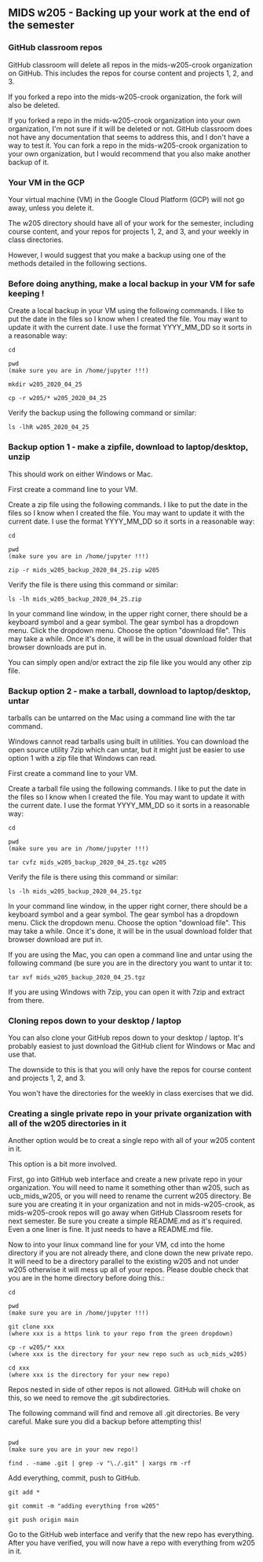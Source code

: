 ## MIDS w205 - Backing up your work at the end of the semester

### GitHub classroom repos

GitHub classroom will delete all repos in the mids-w205-crook organization on GitHub.  This includes the repos for course content and projects 1, 2, and 3. 

If you forked a repo into the mids-w205-crook organization, the fork will also be deleted.

If you forked a repo in the mids-w205-crook organization into your own organization, I'm not sure if it will be deleted or not.  GitHub classroom does not have any documentation that seems to address this, and I don't have a way to test it.   You can fork a repo in the mids-w205-crook organization to your own organization, but I would recommend that you also make another backup of it.

### Your VM in the GCP

Your virtual machine (VM) in the Google Cloud Platform (GCP) will not go away, unless you delete it.  

The w205 directory should have all of your work for the semester, including course content, and your repos for projects 1, 2, and 3, and your weekly in class directories.  

However, I would suggest that you make a backup using one of the methods detailed in the following sections.

### Before doing anything, make a local backup in your VM for safe keeping !

Create a local backup in your VM using the following commands. I like to put the date in the files so I know when I created the file.  You may want to update it with the current date.  I use the format YYYY_MM_DD so it sorts in a reasonable way:

```
cd

pwd
(make sure you are in /home/jupyter !!!)

mkdir w205_2020_04_25

cp -r w205/* w205_2020_04_25

```

Verify the backup using the following command or similar:

```
ls -lhR w205_2020_04_25
```


### Backup option 1 - make a zipfile, download to laptop/desktop, unzip

This should work on either Windows or Mac.

First create a command line to your VM.

Create a zip file using the following commands. I like to put the date in the files so I know when I created the file.  You may want to update it with the current date.  I use the format YYYY_MM_DD so it sorts in a reasonable way:

```
cd

pwd
(make sure you are in /home/jupyter !!!)

zip -r mids_w205_backup_2020_04_25.zip w205

```

Verify the file is there using this command or similar:

```
ls -lh mids_w205_backup_2020_04_25.zip
```

In your command line window, in the upper right corner, there should be a keyboard symbol and a gear symbol.  The gear symbol has a dropdown menu.  Click the dropdown menu.  Choose the option "download file".   This may take a while.  Once it's done, it will be in the usual download folder that browser downloads are put in.

You can simply open and/or extract the zip file like you would any other zip file.

### Backup option 2 - make a tarball, download to laptop/desktop, untar

tarballs can be untarred on the Mac using a command line with the tar command.  

Windows cannot read tarballs using built in utilities.  You can download the open source utility 7zip which can untar, but it might just be easier to use option 1 with a zip file that Windows can read.

First create a command line to your VM.

Create a tarball file using the following commands. I like to put the date in the files so I know when I created the file.  You may want to update it with the current date.  I use the format YYYY_MM_DD so it sorts in a reasonable way:

```
cd

pwd
(make sure you are in /home/jupyter !!!)

tar cvfz mids_w205_backup_2020_04_25.tgz w205
```

Verify the file is there using this command or similar:

```
ls -lh mids_w205_backup_2020_04_25.tgz
```

In your command line window, in the upper right corner, there should be a keyboard symbol and a gear symbol.  The gear symbol has a dropdown menu.  Click the dropdown menu.  Choose the option "download file".   This may take a while.  Once it's done, it will be in the usual download folder that browser download are put in.

If you are using the Mac, you can open a command line and untar using the following command (be sure you are in the directory you want to untar it to:

```
tar xvf mids_w205_backup_2020_04_25.tgz
```

If you are using Windows with 7zip, you can open it with 7zip and extract from there.

### Cloning repos down to your desktop / laptop

You can also clone your GitHub repos down to your desktop / laptop.  It's probably easiest to just download the GitHub client for Windows or Mac and use that.

The downside to this is that you will only have the repos for course content and projects 1, 2, and 3.  

You won't have the directories for the weekly in class exercises that we did.

### Creating a single private repo in your private organization with all of the w205 directories in it

Another option would be to creat a single repo with all of your w205 content in it.  

This option is a bit more involved.

First, go into GitHub web interface and create a new private repo in your organization.   You will need to name it something other than w205, such as ucb_mids_w205, or you will need to rename the current w205 directory. Be sure you are creating it in your organization and not in mids-w205-crook, as mids-w205-crook repos will go away when GitHub Classroom resets for next semester.  Be sure you create a simple README.md as it's required.  Even a one liner is fine.  It just needs to have a README.md file.

Now to into your linux command line for your VM, cd into the home directory if you are not already there, and clone down the new private repo.  It will need to be a directory parallel to the existing w205 and not under w205 otherwise it will mess up all of your repos.  Please double check that you are in the home directory before doing this.:

```
cd

pwd
(make sure you are in /home/jupyter !!!)

git clone xxx
(where xxx is a https link to your repo from the green dropdown)

cp -r w205/* xxx
(where xxx is the directory for your new repo such as ucb_mids_w205)

cd xxx
(where xxx is the directory for your new repo)

```

Repos nested in side of other repos is not allowed.  GitHub will choke on this, so we need to remove the .git subdirectories.

The following command will find and remove all .git directories.  Be very careful.  Make sure you did a backup before attempting this!

```

pwd
(make sure you are in your new repo!)

find . -name .git | grep -v "\./.git" | xargs rm -rf

```

Add everything, commit, push to GitHub.

```
git add *

git commit -m "adding everything from w205"

git push origin main

```

Go to the GitHub web interface and verify that the new repo has everything.  After you have verified, you will now have a repo with everything from w205 in it.
